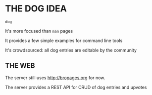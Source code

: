 THE DOG IDEA
=======

`dog`

It's more focused than `man` pages

It provides a few simple examples for command line tools

It's crowdsourced: all dog entries are editable by the community

THE WEB
-----------

The server still uses http://bropages.org for now. 

The server provides a REST API for CRUD of dog entries and upvotes
